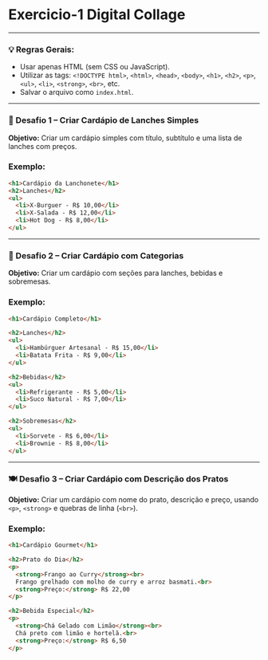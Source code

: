 # Exercicio-1 Digital Collage

---

### 💡 Regras Gerais:
- Usar apenas HTML (sem CSS ou JavaScript).
- Utilizar as tags: `<!DOCTYPE html>`, `<html>`, `<head>`, `<body>`, `<h1>`, `<h2>`, `<p>`, `<ul>`, `<li>`, `<strong>`, `<br>`, etc.
- Salvar o arquivo como `index.html`.

---

### 📄 Desafio 1 – Criar Cardápio de Lanches Simples

**Objetivo:** Criar um cardápio simples com título, subtítulo e uma lista de lanches com preços.

### Exemplo:

```html
<h1>Cardápio da Lanchonete</h1>
<h2>Lanches</h2>
<ul>
  <li>X-Burguer - R$ 10,00</li>
  <li>X-Salada - R$ 12,00</li>
  <li>Hot Dog - R$ 8,00</li>
</ul>
```

---

### 🍕 Desafio 2 – Criar Cardápio com Categorias

**Objetivo:** Criar um cardápio com seções para lanches, bebidas e sobremesas.

### Exemplo:

```html
<h1>Cardápio Completo</h1>

<h2>Lanches</h2>
<ul>
  <li>Hambúrguer Artesanal - R$ 15,00</li>
  <li>Batata Frita - R$ 9,00</li>
</ul>

<h2>Bebidas</h2>
<ul>
  <li>Refrigerante - R$ 5,00</li>
  <li>Suco Natural - R$ 7,00</li>
</ul>

<h2>Sobremesas</h2>
<ul>
  <li>Sorvete - R$ 6,00</li>
  <li>Brownie - R$ 8,00</li>
</ul>
```

---

### 🍽️ Desafio 3 – Criar Cardápio com Descrição dos Pratos

**Objetivo:** Criar um cardápio com nome do prato, descrição e preço, usando `<p>`, `<strong>` e quebras de linha (`<br>`).

### Exemplo:

```html
<h1>Cardápio Gourmet</h1>

<h2>Prato do Dia</h2>
<p>
  <strong>Frango ao Curry</strong><br>
  Frango grelhado com molho de curry e arroz basmati.<br>
  <strong>Preço:</strong> R$ 22,00
</p>

<h2>Bebida Especial</h2>
<p>
  <strong>Chá Gelado com Limão</strong><br>
  Chá preto com limão e hortelã.<br>
  <strong>Preço:</strong> R$ 6,50
</p>
```
